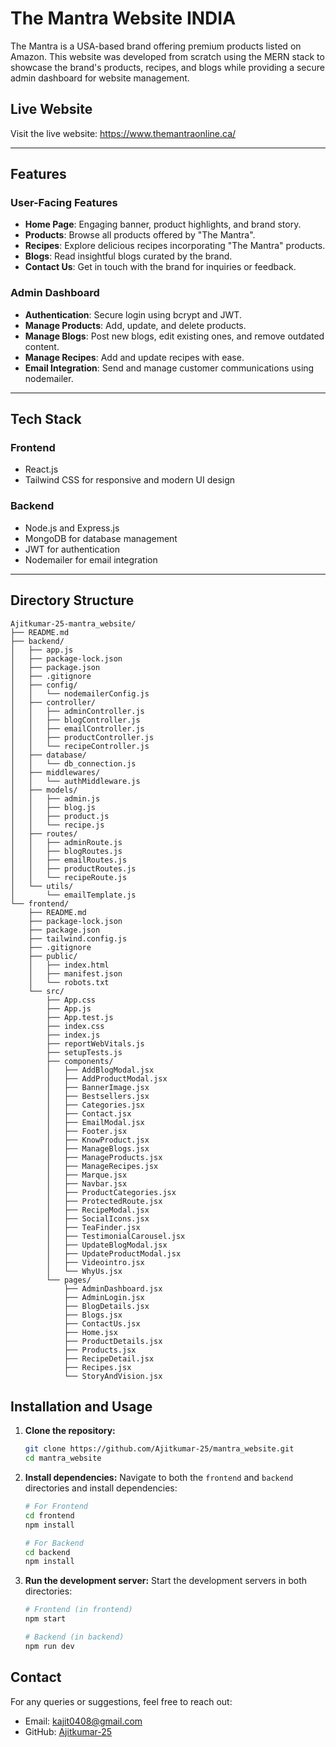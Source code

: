 # The Mantra Website INDIA

The Mantra is a USA-based brand offering premium products listed on Amazon. This website was developed from scratch using the MERN stack to showcase the brand's products, recipes, and blogs while providing a secure admin dashboard for website management.

## Live Website

Visit the live website: https://www.themantraonline.ca/

---

## Features

### User-Facing Features
- **Home Page**: Engaging banner, product highlights, and brand story.
- **Products**: Browse all products offered by "The Mantra".
- **Recipes**: Explore delicious recipes incorporating "The Mantra" products.
- **Blogs**: Read insightful blogs curated by the brand.
- **Contact Us**: Get in touch with the brand for inquiries or feedback.

### Admin Dashboard
- **Authentication**: Secure login using bcrypt and JWT.
- **Manage Products**: Add, update, and delete products.
- **Manage Blogs**: Post new blogs, edit existing ones, and remove outdated content.
- **Manage Recipes**: Add and update recipes with ease.
- **Email Integration**: Send and manage customer communications using nodemailer.

---

## Tech Stack

### Frontend
- React.js
- Tailwind CSS for responsive and modern UI design

### Backend
- Node.js and Express.js
- MongoDB for database management
- JWT for authentication
- Nodemailer for email integration

---

## Directory Structure

```plaintext
Ajitkumar-25-mantra_website/
├── README.md
├── backend/
│   ├── app.js
│   ├── package-lock.json
│   ├── package.json
│   ├── .gitignore
│   ├── config/
│   │   └── nodemailerConfig.js
│   ├── controller/
│   │   ├── adminController.js
│   │   ├── blogController.js
│   │   ├── emailController.js
│   │   ├── productController.js
│   │   └── recipeController.js
│   ├── database/
│   │   └── db_connection.js
│   ├── middlewares/
│   │   └── authMiddleware.js
│   ├── models/
│   │   ├── admin.js
│   │   ├── blog.js
│   │   ├── product.js
│   │   └── recipe.js
│   ├── routes/
│   │   ├── adminRoute.js
│   │   ├── blogRoutes.js
│   │   ├── emailRoutes.js
│   │   ├── productRoutes.js
│   │   └── recipeRoute.js
│   └── utils/
│       └── emailTemplate.js
└── frontend/
    ├── README.md
    ├── package-lock.json
    ├── package.json
    ├── tailwind.config.js
    ├── .gitignore
    ├── public/
    │   ├── index.html
    │   ├── manifest.json
    │   └── robots.txt
    └── src/
        ├── App.css
        ├── App.js
        ├── App.test.js
        ├── index.css
        ├── index.js
        ├── reportWebVitals.js
        ├── setupTests.js
        ├── components/
        │   ├── AddBlogModal.jsx
        │   ├── AddProductModal.jsx
        │   ├── BannerImage.jsx
        │   ├── Bestsellers.jsx
        │   ├── Categories.jsx
        │   ├── Contact.jsx
        │   ├── EmailModal.jsx
        │   ├── Footer.jsx
        │   ├── KnowProduct.jsx
        │   ├── ManageBlogs.jsx
        │   ├── ManageProducts.jsx
        │   ├── ManageRecipes.jsx
        │   ├── Marque.jsx
        │   ├── Navbar.jsx
        │   ├── ProductCategories.jsx
        │   ├── ProtectedRoute.jsx
        │   ├── RecipeModal.jsx
        │   ├── SocialIcons.jsx
        │   ├── TeaFinder.jsx
        │   ├── TestimonialCarousel.jsx
        │   ├── UpdateBlogModal.jsx
        │   ├── UpdateProductModal.jsx
        │   ├── Videointro.jsx
        │   └── WhyUs.jsx
        └── pages/
            ├── AdminDashboard.jsx
            ├── AdminLogin.jsx
            ├── BlogDetails.jsx
            ├── Blogs.jsx
            ├── ContactUs.jsx
            ├── Home.jsx
            ├── ProductDetails.jsx
            ├── Products.jsx
            ├── RecipeDetail.jsx
            ├── Recipes.jsx
            └── StoryAndVision.jsx
```


## Installation and Usage

1. **Clone the repository:**
   ```bash
   git clone https://github.com/Ajitkumar-25/mantra_website.git
   cd mantra_website
   ```

2. **Install dependencies:**
   Navigate to both the `frontend` and `backend` directories and install dependencies:
   ```bash
   # For Frontend
   cd frontend
   npm install

   # For Backend
   cd backend
   npm install
   ```

3. **Run the development server:**
   Start the development servers in both directories:
   ```bash
   # Frontend (in frontend)
   npm start

   # Backend (in backend)
   npm run dev
   ```

## Contact
For any queries or suggestions, feel free to reach out:

- Email: kajit0408@gmail.com
- GitHub: [Ajitkumar-25](https://github.com/Ajitkumar-25)
